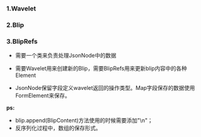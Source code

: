 ### 1.Wavelet
### 2.Blip
### 3.BlipRefs
- 需要一个类来负责处理JsonNode中的数据

- 需要Wavelet用来创建新的Blip，需要BlipRefs用来更新blip内容中的各种Element

- JsonNode保留字段定义wavelet返回的操作类型。Map字段保存的数据使用FormElement来保存。

**ps:**	
- blip.append(BlipContent)方法使用的时候需要添加"\n"；
- 反序列化过程中，数组的保存形式。



